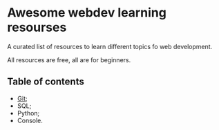 # Awesome webdev learning resourses

A curated list of resources to learn different topics fo web development.

All resources are free, all are for beginners.


## Table of contents

- [Git](https://github.com/Melevir/awesome-webdev-learning/blob/master/topics/git.md);
- SQL;
- Python;
- Console.